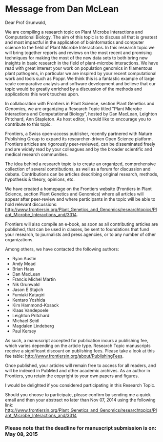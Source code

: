 # Message from Dan McLean

Dear Prof Grunwald, 

We are compiling a research topic on Plant Microbe Interactions and Computational Biology. The aim of this topic is to discuss all that is greatest and most impactful in the application of bioinformatics and computer science to the field of Plant Microbe Interactions. In this research topic we will bring together reports and reviews on the most recent and promising techniques for making the most of the new data sets to both bring new insights in basic research in the field of plant-microbe interactions.
We have read with great interest your work on population genomics in filamentous plant pathogens, in particular we are inspired by your recent computational work and tools such as Poppr.  We think this is a fantastic example of large scale comparative analysis and software development and believe that our topic would be greatly enriched by a discussion of the methods and applications this work touches upon.


In collaboration with Frontiers in Plant Science, section Plant Genetics and Genomics, we are organizing a Research Topic titled "Plant Microbe Interactions and Computational Biology”, hosted by Dan MacLean, Leighton Pritchard, Ann Stapleton. As host editor, I would like to encourage you to contribute to this topic.

Frontiers, a Swiss open-access publisher, recently partnered with Nature Publishing Group to expand its researcher-driven Open Science platform. Frontiers articles are rigorously peer-reviewed, can be disseminated freely and are widely read by your colleagues and by the broader scientific and medical research communities.

The idea behind a research topic is to create an organized, comprehensive collection of several contributions, as well as a forum for discussion and debate. Contributions can be articles describing original research, methods, hypothesis & theory, opinions, etc.

We have created a homepage on the Frontiers website (Frontiers in Plant Science, section Plant Genetics and Genomics) where all articles will appear after peer-review and where participants in the topic will be able to hold relevant discussions:
http://www.frontiersin.org/Plant_Genetics_and_Genomics/researchtopics/Plant_Microbe_Interactions_and/3314.

Frontiers will also compile an e-book, as soon as all contributing articles are published, that can be used in classes, be sent to foundations that fund your research, to journalists and press agencies, or to any number of other organizations.

Among others, we have contacted the following authors:

- Ryan Austin
- Andy Mead
- Brian Haas
- Dan MacLean
- Francis Michel Martin
- Nik Grunwald
- Jason E Stajich
- Fumiaki Katagiri
- Kentaro Yoshida
- Kim Hammond-Kosack
- Klaas Vandepoele
- Leighton Pritchard
- Michael Seidl
- Magdalen Lindeberg
- Paul Kersey 


As such, a manuscript accepted for publication incurs a publishing fee, which varies depending on the article type. Research Topic manuscripts receive a significant discount on publishing fees. Please take a look at this fee table: http://www.frontiersin.org/about/PublishingFees.

Once published, your articles will remain free to access for all readers, and will be indexed in PubMed and other academic archives. As an author in Frontiers, you retain the copyright to your own papers and figures.

I would be delighted if you considered participating in this Research Topic.

Should you choose to participate, please confirm by sending me a quick email and then your abstract no later than Nov 07, 2014 using the following link: http://www.frontiersin.org/Plant_Genetics_and_Genomics/researchtopics/Plant_Microbe_Interactions_and/3314 


### Please note that the deadline for manuscript submission is on: May 08, 2015